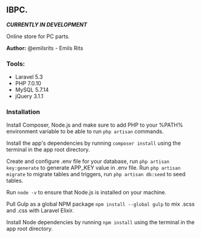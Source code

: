 ## **IBPC.** 

**_CURRENTLY IN DEVELOPMENT_**

Online store for PC parts.

**Author:** @emilsrits - Emils Rits

### Tools:

  * Laravel     5.3
  * PHP         7.0.10
  * MySQL       5.7.14
  * jQuery      3.1.1

### Installation

Install Composer, Node.js and make sure to add PHP to your %PATH% environment variable to be able to run `php artisan` commands.

Install the app's dependencies by running `composer install` using the terminal in the app root directory.

Create and configure .env file for your database, run `php artisan key:generate` to generate APP_KEY value in .env file. Run `php artisan migrate` to migrate tables and triggers, run `php artisan db:seed` to seed tables.

Run `node -v` to ensure that Node.js is installed on your machine.

Pull Gulp as a global NPM package `npm install --global gulp` to mix .scss and .css with Laravel Elixir.

Install Node dependencies by running `npm install` using the terminal in the app root directory.

